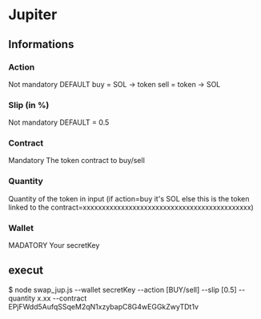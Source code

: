 # Jupiter

## Informations
### Action
Not mandatory
DEFAULT buy = SOL -> token
sell = token -> SOL

### Slip (in %)
Not mandatory
DEFAULT = 0.5 

### Contract
Mandatory
The token contract to buy/sell

### Quantity
Quantity of the token in input (if action=buy it's SOL else this is the token linked to the contract=xxxxxxxxxxxxxxxxxxxxxxxxxxxxxxxxxxxxxxxxxxxx)

### Wallet
MADATORY
Your secretKey 


## execut 
$ node swap_jup.js --wallet secretKey --action [BUY/sell] --slip [0.5] --quantity x.xx --contract EPjFWdd5AufqSSqeM2qN1xzybapC8G4wEGGkZwyTDt1v
